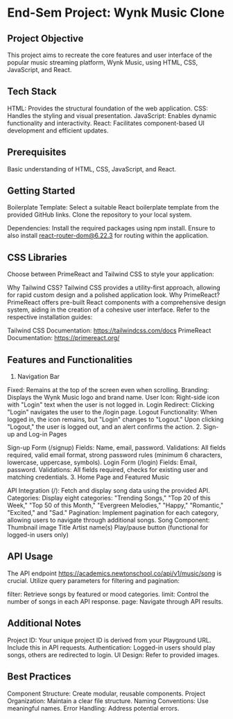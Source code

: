 # End-Sem Project: Wynk Music Clone



## Project Objective


This project aims to recreate the core features and user interface of the popular music streaming platform, Wynk Music, using HTML, CSS, JavaScript, and React.



## Tech Stack


HTML: Provides the structural foundation of the web application.
CSS: Handles the styling and visual presentation.
JavaScript: Enables dynamic functionality and interactivity.
React: Facilitates component-based UI development and efficient updates.


## Prerequisites


Basic understanding of HTML, CSS, JavaScript, and React.


## Getting Started


Boilerplate Template: Select a suitable React boilerplate template from the provided GitHub links. Clone the repository to your local system.

Dependencies: Install the required packages using npm install.  Ensure to also install react-router-dom@6.22.3 for routing within the application.



## CSS Libraries


Choose between PrimeReact and Tailwind CSS to style your application:

Why Tailwind CSS? Tailwind CSS provides a utility-first approach, allowing for rapid custom design and a polished application look.
Why PrimeReact? PrimeReact offers pre-built React components with a comprehensive design system, aiding in the creation of a cohesive user interface.
Refer to the respective installation guides:

Tailwind CSS Documentation: https://tailwindcss.com/docs
PrimeReact Documentation: https://primereact.org/


## Features and Functionalities


1. Navigation Bar

Fixed: Remains at the top of the screen even when scrolling.
Branding: Displays the Wynk Music logo and brand name.
User Icon: Right-side icon with "Login" text when the user is not logged in.
Login Redirect: Clicking "Login" navigates the user to the /login page.
Logout Functionality: When logged in, the icon remains, but "Login" changes to "Logout." Upon clicking "Logout," the user is logged out, and an alert confirms the action.
2. Sign-up and Log-in Pages

Sign-up Form (/signup)
Fields: Name, email, password.
Validations: All fields required, valid email format, strong password rules (minimum 6 characters, lowercase, uppercase, symbols).
Login Form (/login)
Fields: Email, password.
Validations: All fields required, checks for existing user and matching credentials.
3. Home Page and Featured Music

API Integration (/): Fetch and display song data using the provided API.
Categories: Display eight categories: "Trending Songs," "Top 20 of this Week," "Top 50 of this Month," "Evergreen Melodies," "Happy," "Romantic," "Excited," and "Sad."
Pagination: Implement pagination for each category, allowing users to navigate through additional songs.
Song Component:
Thumbnail image
Title
Artist name(s)
Play/pause button (functional for logged-in users only)


## API Usage


The API endpoint  https://academics.newtonschool.co/api/v1/music/song is crucial.  Utilize query parameters for filtering and pagination:

filter: Retrieve songs by featured or mood categories.
limit: Control the number of songs in each API response.
page: Navigate through API results.




## Additional Notes

Project ID: Your unique project ID is derived from your Playground URL. Include this in API requests.
Authentication: Logged-in users should play songs, others are redirected to login.
UI Design: Refer to provided images.


## Best Practices


Component Structure: Create modular, reusable components.
Project Organization: Maintain a clear file structure.
Naming Conventions: Use meaningful names.
Error Handling: Address potential errors.